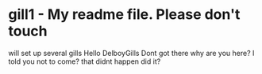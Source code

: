 # gill1 - My readme file. Please don't touch
will set up several gills
Hello DelboyGills
Dont got there
why are you here? I told you not to come?
that didnt happen did it?

